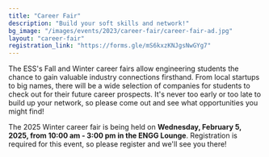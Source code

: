 ```yaml
---
title: "Career Fair"
description: "Build your soft skills and network!"
bg_image: "/images/events/2023/career-fair/career-fair-ad.jpg"
layout: "career-fair"
registration_link: "https://forms.gle/mS6kxzKNJgsNwGYg7"
---
```


The ESS's Fall and Winter career fairs allow engineering students the chance to gain valuable industry connections firsthand. From local startups to big names, there will be a wide selection of companies for students to check out for their future career prospects. It's never too early or too late to build up your network, so please come out and see what opportunities you might find!

The 2025 Winter career fair is being held on **Wednesday, February 5, 2025, from 10:00 am - 3:00 pm in the ENGG Lounge**.
Registration is required for this event, so please register and we'll see you there!
